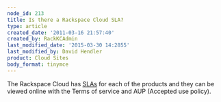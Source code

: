 ```yaml
---
node_id: 213
title: Is there a Rackspace Cloud SLA?
type: article
created_date: '2011-03-16 21:57:40'
created_by: RackKCAdmin
last_modified_date: '2015-03-30 14:2855'
last_modified_by: David Hendler
product: Cloud Sites
body_format: tinymce
---
```


The Rackspace Cloud has
[SLAs](http://www.rackspace.com/information/legal/cloud/sla "http://www.rackspacecloud.com/legal")
for each of the products and they can be viewed online with the Terms of
service and AUP (Accepted use policy).

